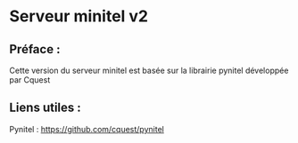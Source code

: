 # Serveur minitel v2

## Préface :

Cette version du serveur minitel est basée sur la librairie pynitel développée par Cquest 

## Liens utiles :

Pynitel : https://github.com/cquest/pynitel
